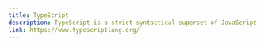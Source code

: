 ```yaml
---
title: TypeScript
description: TypeScript is a strict syntactical superset of JavaScript and adds optional static typing to the language.
link: https://www.typescriptlang.org/
---
```


